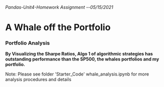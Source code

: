 *Pandas-Unit4-Homework Assignment*
--*05/15/2021*


# A Whale off the Portfolio


### Portfolio Analysis 

**By Visualizing the Sharpe Ratios, Algo 1 of algorithmic strategies has outstanding performance than the SP500, the whales portfolios and my portfolio.**


Note: Please see folder 'Starter_Code' whale_analysis.ipynb for more analysis procedures and details
